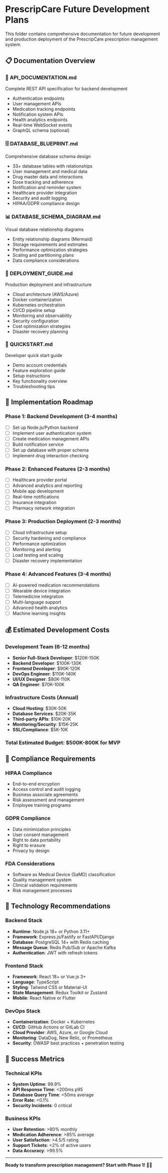 # PrescripCare Future Development Plans

This folder contains comprehensive documentation for future development and production deployment of the PrescripCare prescription management system.

## 📋 Documentation Overview

### 🔗 **API_DOCUMENTATION.md**
Complete REST API specification for backend development
- Authentication endpoints
- User management APIs
- Medication tracking endpoints
- Notification system APIs
- Health analytics endpoints
- Real-time WebSocket events
- GraphQL schema (optional)

### 🗄️ **DATABASE_BLUEPRINT.md**
Comprehensive database schema design
- 33+ database tables with relationships
- User management and medical data
- Drug master data and interactions
- Dose tracking and adherence
- Notification and reminder system
- Healthcare provider integration
- Security and audit logging
- HIPAA/GDPR compliance design

### 📊 **DATABASE_SCHEMA_DIAGRAM.md**
Visual database relationship diagrams
- Entity relationship diagrams (Mermaid)
- Storage requirements and estimates
- Performance optimization strategies
- Scaling and partitioning plans
- Data compliance considerations

### 🚀 **DEPLOYMENT_GUIDE.md**
Production deployment and infrastructure
- Cloud architecture (AWS/Azure)
- Docker containerization
- Kubernetes orchestration
- CI/CD pipeline setup
- Monitoring and observability
- Security configuration
- Cost optimization strategies
- Disaster recovery planning

### 🎯 **QUICKSTART.md**
Developer quick start guide
- Demo account credentials
- Feature exploration guide
- Setup instructions
- Key functionality overview
- Troubleshooting tips

## 🎯 Implementation Roadmap

### Phase 1: Backend Development (3-4 months)
- [ ] Set up Node.js/Python backend
- [ ] Implement user authentication system
- [ ] Create medication management APIs
- [ ] Build notification service
- [ ] Set up database with proper schema
- [ ] Implement drug interaction checking

### Phase 2: Enhanced Features (2-3 months)
- [ ] Healthcare provider portal
- [ ] Advanced analytics and reporting
- [ ] Mobile app development
- [ ] Real-time notifications
- [ ] Insurance integration
- [ ] Pharmacy network integration

### Phase 3: Production Deployment (2-3 months)
- [ ] Cloud infrastructure setup
- [ ] Security hardening and compliance
- [ ] Performance optimization
- [ ] Monitoring and alerting
- [ ] Load testing and scaling
- [ ] Disaster recovery implementation

### Phase 4: Advanced Features (3-4 months)
- [ ] AI-powered medication recommendations
- [ ] Wearable device integration
- [ ] Telemedicine integration
- [ ] Multi-language support
- [ ] Advanced health analytics
- [ ] Machine learning insights

## 💰 Estimated Development Costs

### Development Team (6-12 months)
- **Senior Full-Stack Developer**: $120K-150K
- **Backend Developer**: $100K-130K
- **Frontend Developer**: $90K-120K
- **DevOps Engineer**: $110K-140K
- **UI/UX Designer**: $80K-110K
- **QA Engineer**: $70K-100K

### Infrastructure Costs (Annual)
- **Cloud Hosting**: $30K-50K
- **Database Services**: $20K-35K
- **Third-party APIs**: $10K-20K
- **Monitoring/Security**: $15K-25K
- **SSL/Compliance**: $5K-10K

### **Total Estimated Budget**: $500K-800K for MVP

## 🏥 Compliance Requirements

### HIPAA Compliance
- End-to-end encryption
- Access control and audit logging
- Business associate agreements
- Risk assessment and management
- Employee training programs

### GDPR Compliance
- Data minimization principles
- User consent management
- Right to data portability
- Right to erasure
- Privacy by design

### FDA Considerations
- Software as Medical Device (SaMD) classification
- Quality management system
- Clinical validation requirements
- Risk management processes

## 🚀 Technology Recommendations

### Backend Stack
- **Runtime**: Node.js 18+ or Python 3.11+
- **Framework**: Express.js/Fastify or FastAPI/Django
- **Database**: PostgreSQL 14+ with Redis caching
- **Message Queue**: Redis Pub/Sub or Apache Kafka
- **Authentication**: JWT with refresh tokens

### Frontend Stack
- **Framework**: React 18+ or Vue.js 3+
- **Language**: TypeScript
- **Styling**: Tailwind CSS or Material-UI
- **State Management**: Redux Toolkit or Zustand
- **Mobile**: React Native or Flutter

### DevOps Stack
- **Containerization**: Docker + Kubernetes
- **CI/CD**: GitHub Actions or GitLab CI
- **Cloud Provider**: AWS, Azure, or Google Cloud
- **Monitoring**: DataDog, New Relic, or Prometheus
- **Security**: OWASP best practices + penetration testing

## 🎯 Success Metrics

### Technical KPIs
- **System Uptime**: 99.9%
- **API Response Time**: <200ms p95
- **Database Query Time**: <50ms average
- **Error Rate**: <0.1%
- **Security Incidents**: 0 critical

### Business KPIs
- **User Retention**: >80% monthly
- **Medication Adherence**: >85% average
- **User Satisfaction**: >4.5/5 rating
- **Support Tickets**: <2% of active users
- **Data Accuracy**: >99.5%

---

**Ready to transform prescription management? Start with Phase 1!** 🚀💊